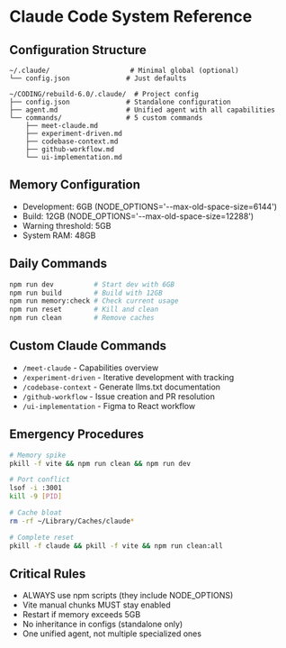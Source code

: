# Claude Code System Reference

## Configuration Structure
```
~/.claude/                    # Minimal global (optional)
└── config.json              # Just defaults

~/CODING/rebuild-6.0/.claude/  # Project config
├── config.json              # Standalone configuration
├── agent.md                 # Unified agent with all capabilities
└── commands/                # 5 custom commands
    ├── meet-claude.md
    ├── experiment-driven.md
    ├── codebase-context.md
    ├── github-workflow.md
    └── ui-implementation.md
```

## Memory Configuration
- Development: 6GB (NODE_OPTIONS='--max-old-space-size=6144')
- Build: 12GB (NODE_OPTIONS='--max-old-space-size=12288')
- Warning threshold: 5GB
- System RAM: 48GB

## Daily Commands
```bash
npm run dev          # Start dev with 6GB
npm run build        # Build with 12GB
npm run memory:check # Check current usage
npm run reset        # Kill and clean
npm run clean        # Remove caches
```

## Custom Claude Commands
- `/meet-claude` - Capabilities overview
- `/experiment-driven` - Iterative development with tracking
- `/codebase-context` - Generate llms.txt documentation
- `/github-workflow` - Issue creation and PR resolution
- `/ui-implementation` - Figma to React workflow

## Emergency Procedures
```bash
# Memory spike
pkill -f vite && npm run clean && npm run dev

# Port conflict
lsof -i :3001
kill -9 [PID]

# Cache bloat
rm -rf ~/Library/Caches/claude*

# Complete reset
pkill -f claude && pkill -f vite && npm run clean:all
```

## Critical Rules
- ALWAYS use npm scripts (they include NODE_OPTIONS)
- Vite manual chunks MUST stay enabled
- Restart if memory exceeds 5GB
- No inheritance in configs (standalone only)
- One unified agent, not multiple specialized ones
